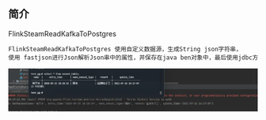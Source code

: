 ## 简介

FlinkSteamReadKafkaToPostgres

```java
FlinkSteamReadKafkaToPostgres 使用自定义数据源，生成String json字符串，
使用 fastjson进行Json解析Json串中的属性，并保存在java ben对象中，最后使用jdbc方式把结构写入到postgres数据库表中。
```

![image](https://raw.githubusercontent.com/josonw/ideaFlinkWorkSpace/master/huaweicloud-mrs-example-mrs-3.1.1/IMG/flinksmtopg.png)